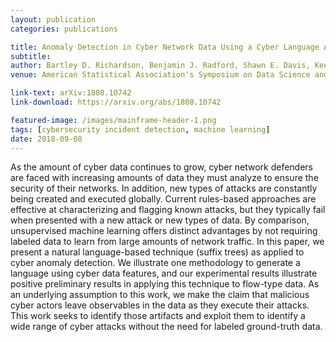```yaml
---
layout: publication
categories: publications

title: Anomaly Detection in Cyber Network Data Using a Cyber Language Approach
subtitle: 
author: Bartley D. Richardson, Benjamin J. Radford, Shawn E. Davis, Keegan Hines, David Pekarek
venue: American Statistical Association's Symposium on Data Science and Statistics 2018

link-text: arXiv:1808.10742
link-download: https://arxiv.org/abs/1808.10742

featured-image: /images/mainframe-header-1.png
tags: [cybersecurity incident detection, machine learning]
date: 2018-09-08
---
```


As the amount of cyber data continues to grow, cyber network defenders are faced with increasing amounts of data they must analyze to ensure the security of their networks. In addition, new types of attacks are constantly being created and executed globally. Current rules-based approaches are effective at characterizing and flagging known attacks, but they typically fail when presented with a new attack or new types of data. By comparison, unsupervised machine learning offers distinct advantages by not requiring labeled data to learn from large amounts of network traffic. In this paper, we present a natural language-based technique (suffix trees) as applied to cyber anomaly detection. We illustrate one methodology to generate a language using cyber data features, and our experimental results illustrate positive preliminary results in applying this technique to flow-type data. As an underlying assumption to this work, we make the claim that malicious cyber actors leave observables in the data as they execute their attacks. This work seeks to identify those artifacts and exploit them to identify a wide range of cyber attacks without the need for labeled ground-truth data.